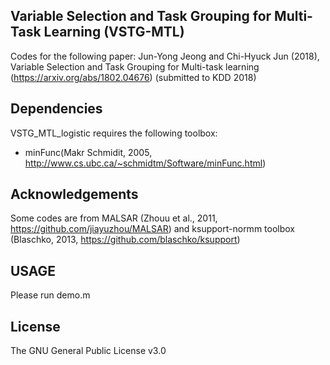 ## Variable Selection and Task Grouping for Multi-Task Learning (VSTG-MTL)
Codes for the following paper:
  Jun-Yong Jeong and Chi-Hyuck Jun (2018), Variable Selection and Task Grouping for Multi-task learning (https://arxiv.org/abs/1802.04676)   (submitted to KDD 2018) 
  
## Dependencies
VSTG_MTL_logistic requires the following toolbox:
- minFunc(Makr Schmidit, 2005, http://www.cs.ubc.ca/~schmidtm/Software/minFunc.html)

## Acknowledgements
Some codes are from MALSAR (Zhouu et al., 2011, https://github.com/jiayuzhou/MALSAR)
and ksupport-normm toolbox (Blaschko, 2013, https://github.com/blaschko/ksupport) 

## USAGE
Please run demo.m 

## License
The GNU General Public License v3.0


